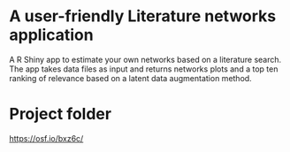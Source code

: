 # A user-friendly Literature networks application 
A R Shiny app to estimate your own networks based on a literature search. The app takes data files as input and returns networks plots and a top ten ranking of relevance based on a latent data augmentation method.

# Project folder
https://osf.io/bxz6c/
